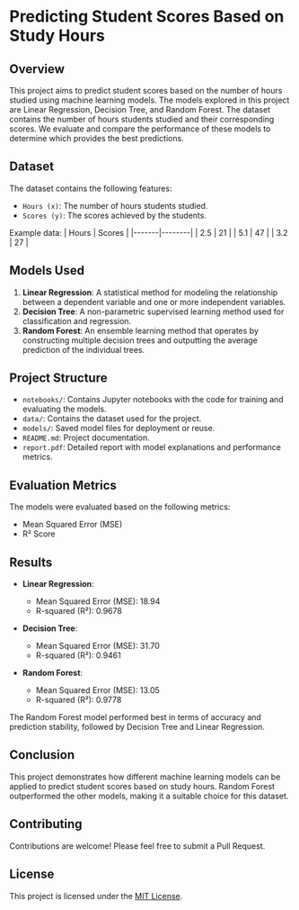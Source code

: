 # Predicting Student Scores Based on Study Hours

## Overview
This project aims to predict student scores based on the number of hours studied using machine learning models. The models explored in this project are Linear Regression, Decision Tree, and Random Forest. The dataset contains the number of hours students studied and their corresponding scores. We evaluate and compare the performance of these models to determine which provides the best predictions.

## Dataset
The dataset contains the following features:
- `Hours (x)`: The number of hours students studied.
- `Scores (y)`: The scores achieved by the students.

Example data:
| Hours | Scores |
|-------|--------|
| 2.5   | 21     |
| 5.1   | 47     |
| 3.2   | 27     |

## Models Used
1. **Linear Regression**: A statistical method for modeling the relationship between a dependent variable and one or more independent variables.
2. **Decision Tree**: A non-parametric supervised learning method used for classification and regression.
3. **Random Forest**: An ensemble learning method that operates by constructing multiple decision trees and outputting the average prediction of the individual trees.

## Project Structure
- `notebooks/`: Contains Jupyter notebooks with the code for training and evaluating the models.
- `data/`: Contains the dataset used for the project.
- `models/`: Saved model files for deployment or reuse.
- `README.md`: Project documentation.
- `report.pdf`: Detailed report with model explanations and performance metrics.

## Evaluation Metrics
The models were evaluated based on the following metrics:
- Mean Squared Error (MSE)
- R² Score

## Results
- **Linear Regression**:
  - Mean Squared Error (MSE): 18.94
  - R-squared (R²): 0.9678
  
- **Decision Tree**:
  - Mean Squared Error (MSE): 31.70
  - R-squared (R²): 0.9461
  
- **Random Forest**:
  - Mean Squared Error (MSE): 13.05
  - R-squared (R²): 0.9778
  
The Random Forest model performed best in terms of accuracy and prediction stability, followed by Decision Tree and Linear Regression.

## Conclusion
This project demonstrates how different machine learning models can be applied to predict student scores based on study hours. Random Forest outperformed the other models, making it a suitable choice for this dataset.

## Contributing
Contributions are welcome! Please feel free to submit a Pull Request.

## License
This project is licensed under the [MIT License](https://github.com/Saemfany/PredictingStudentScores/blob/6b6461718ab48e3a84ef896c541e37fd876e0cf0/LICENSE).
